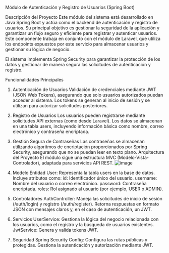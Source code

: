 Módulo de Autenticación y Registro de Usuarios (Spring Boot)

Descripción del Proyecto
Este módulo del sistema está desarrollado en Java Spring Boot y actúa como el backend de autenticación y registro de usuarios. Su principal objetivo es gestionar la seguridad de la aplicación y garantizar un flujo seguro y eficiente para registrar y autenticar usuarios. Este componente trabaja en conjunto con el módulo de Laravel, que utiliza los endpoints expuestos por este servicio para almacenar usuarios y gestionar su lógica de negocio.

El sistema implementa Spring Security para garantizar la protección de los datos y gestionar de manera segura las solicitudes de autenticación y registro.

Funcionalidades Principales
1. Autenticación de Usuarios
Validación de credenciales mediante JWT (JSON Web Tokens), asegurando que solo usuarios autorizados puedan acceder al sistema.
Los tokens se generan al inicio de sesión y se utilizan para autorizar solicitudes posteriores.
2. Registro de Usuarios
Los usuarios pueden registrarse mediante solicitudes API externas (como desde Laravel).
Los datos se almacenan en una tabla users, incluyendo información básica como nombre, correo electrónico y contraseña encriptada.
3. Gestión Segura de Contraseñas
Las contraseñas se almacenan utilizando algoritmos de encriptación proporcionados por Spring Security, asegurando que no se puedan leer en texto plano.
Arquitectura del Proyecto
El módulo sigue una estructura MVC (Modelo-Vista-Controlador), adaptada para servicios API REST.
![image](https://github.com/user-attachments/assets/f9b5cbae-647e-45fa-9e28-18fb0456b8f9)

1. Modelo
Entidad User: Representa la tabla users en la base de datos. Incluye atributos como:
id: Identificador único del usuario.
username: Nombre del usuario o correo electrónico.
password: Contraseña encriptada.
roles: Rol asignado al usuario (por ejemplo, USER o ADMIN).
2. Controladores
AuthController:
Maneja las solicitudes de inicio de sesión (/auth/login) y registro (/auth/register).
Retorna respuestas en formato JSON con mensajes claros y, en el caso de autenticación, un JWT.
3. Servicios
UserService:
Gestiona la lógica del negocio relacionada con los usuarios, como el registro y la búsqueda de usuarios existentes.
JwtService:
Genera y valida tokens JWT.
4. Seguridad
Spring Security Config:
Configura las rutas públicas y protegidas.
Gestiona la autenticación y autorización mediante JWT.
